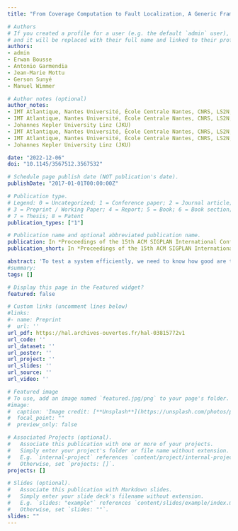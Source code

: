 ```yaml
---
title: "From Coverage Computation to Fault Localization, A Generic Framework for Domain-Specific Languages"

# Authors
# If you created a profile for a user (e.g. the default `admin` user), write the username (folder name) here 
# and it will be replaced with their full name and linked to their profile.
authors:
- admin
- Erwan Bousse
- Antonio Garmendia
- Jean-Marie Mottu
- Gerson Sunyé
- Manuel Wimmer

# Author notes (optional)
author_notes:
- IMT Atlantique, Nantes Université, École Centrale Nantes, CNRS, LS2N, UMR 6004, F-44000 Nantes, France
- IMT Atlantique, Nantes Université, École Centrale Nantes, CNRS, LS2N, UMR 6004, F-44000 Nantes, France
- Johannes Kepler University Linz (JKU)
- IMT Atlantique, Nantes Université, École Centrale Nantes, CNRS, LS2N, UMR 6004, F-44000 Nantes, France
- IMT Atlantique, Nantes Université, École Centrale Nantes, CNRS, LS2N, UMR 6004, F-44000 Nantes, France
- Johannes Kepler University Linz (JKU)

date: "2022-12-06"
doi: "10.1145/3567512.3567532"

# Schedule page publish date (NOT publication's date).
publishDate: "2017-01-01T00:00:00Z"

# Publication type.
# Legend: 0 = Uncategorized; 1 = Conference paper; 2 = Journal article;
# 3 = Preprint / Working Paper; 4 = Report; 5 = Book; 6 = Book section;
# 7 = Thesis; 8 = Patent
publication_types: ["1"]

# Publication name and optional abbreviated publication name.
publication: In *Proceedings of the 15th ACM SIGPLAN International Conference on Software Language Engineering (SLE 2022)*
publication_short: In *Proceedings of the 15th ACM SIGPLAN International Conference on Software Language Engineering (SLE 2022)*

abstract: 'To test a system efficiently, we need to know how good are the defined test cases and to localize detected faults in the system. Measuring test coverage can address both concerns as it is a popular metric for test quality evaluation and, at the same time, is the foundation of advanced fault localization techniques. However, for Domain-Specific Languages (DSLs), coverage metrics and associated tools are usually manually defined for each DSL representing costly, error-prone, and non-reusable work. To address this problem, we propose a generic coverage computation and fault localization framework for DSLs. Considering a test suite executed on a model conforming to a DSL, we compute a coverage matrix based on three ingredients: the DSL specification, the coverage rules, and the model's execution trace. Using the test execution result and the computed coverage matrix, the framework calculates the suspiciousness-based ranking of the model's elements based on existing spectrum-based techniques to help the user in localizing the model's faults. We provide a tool atop the Eclipse GEMOC Studio and evaluate our approach using four different DSLs, with 297 test cases for 21 models in total.'
#summary: 
tags: []

# Display this page in the Featured widget?
featured: false

# Custom links (uncomment lines below)
#links:
#- name: Preprint
#  url: ''
url_pdf: https://hal.archives-ouvertes.fr/hal-03815772v1
url_code: ''
url_dataset: ''
url_poster: ''
url_project: ''
url_slides: ''
url_source: ''
url_video: ''

# Featured image
# To use, add an image named `featured.jpg/png` to your page's folder. 
#image:
#  caption: 'Image credit: [**Unsplash**](https://unsplash.com/photos/pLCdAaMFLTE)'
#  focal_point: ""
#  preview_only: false

# Associated Projects (optional).
#   Associate this publication with one or more of your projects.
#   Simply enter your project's folder or file name without extension.
#   E.g. `internal-project` references `content/project/internal-project/index.md`.
#   Otherwise, set `projects: []`.
projects: []

# Slides (optional).
#   Associate this publication with Markdown slides.
#   Simply enter your slide deck's filename without extension.
#   E.g. `slides: "example"` references `content/slides/example/index.md`.
#   Otherwise, set `slides: ""`.
slides: ""
---
```

